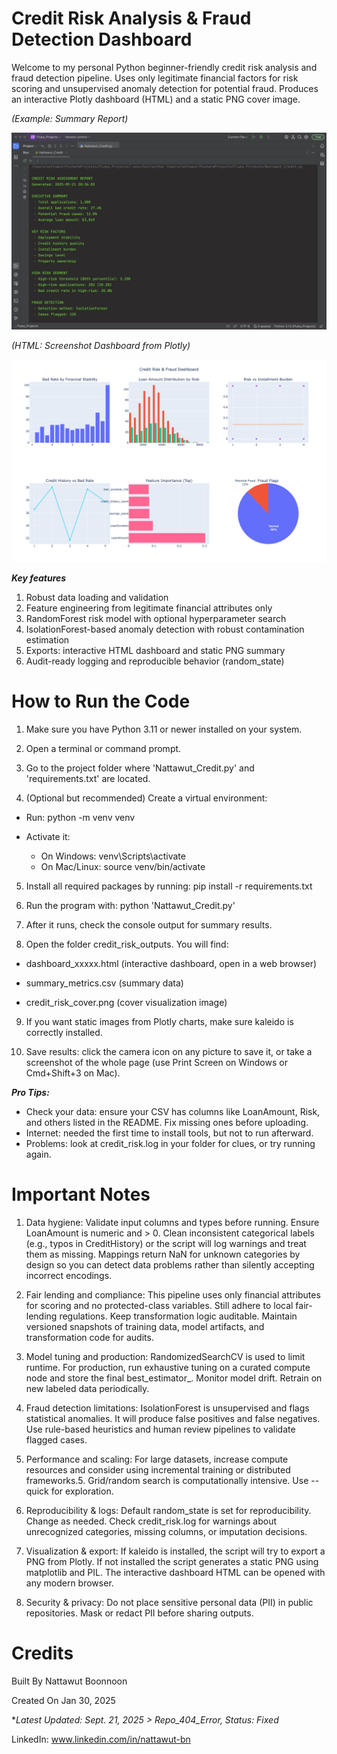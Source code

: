 # Credit Risk Analysis & Fraud Detection Dashboard
Welcome to my personal Python beginner-friendly credit risk analysis and fraud detection pipeline. Uses only legitimate financial factors for risk scoring and unsupervised anomaly detection for potential fraud. Produces an interactive Plotly dashboard (HTML) and a static PNG cover image.

*(Example: Summary Report)* <p><p/>
![Credit Analysis Console Demo](Screenshot_Console.png) <p><p/>
*(HTML: Screenshot Dashboard from Plotly)* <p><p/>
![Fraud Detection Summary Demo](Screenshot_Dashboard.png) <p><p/>

***Key features***

1. Robust data loading and validation
2. Feature engineering from legitimate financial attributes only
3. RandomForest risk model with optional hyperparameter search
4. IsolationForest-based anomaly detection with robust contamination estimation
5. Exports: interactive HTML dashboard and static PNG summary
6. Audit-ready logging and reproducible behavior (random_state)

# How to Run the Code
1. Make sure you have Python 3.11 or newer installed on your system.

2. Open a terminal or command prompt.

3. Go to the project folder where 'Nattawut_Credit.py' and 'requirements.txt' are located.

4. (Optional but recommended) Create a virtual environment:

- Run: python -m venv venv

- Activate it:

  - On Windows: venv\Scripts\activate
  - On Mac/Linux: source venv/bin/activate

5. Install all required packages by running: pip install -r requirements.txt

6. Run the program with: python 'Nattawut_Credit.py'

7. After it runs, check the console output for summary results.

8. Open the folder credit_risk_outputs. You will find:

- dashboard_xxxxx.html (interactive dashboard, open in a web browser)

- summary_metrics.csv (summary data)

- credit_risk_cover.png (cover visualization image)

9. If you want static images from Plotly charts, make sure kaleido is correctly installed. <p><p/>
10. Save results: click the camera icon on any picture to save it, or take a screenshot of the whole page (use Print Screen on Windows or Cmd+Shift+3 on Mac).

***Pro Tips:***
- Check your data: ensure your CSV has columns like LoanAmount, Risk, and others listed in the README. Fix missing ones before uploading.
- Internet: needed the first time to install tools, but not to run afterward.
- Problems: look at credit_risk.log in your folder for clues, or try running again.

# Important Notes
1. Data hygiene:
Validate input columns and types before running.
Ensure LoanAmount is numeric and > 0.
Clean inconsistent categorical labels (e.g., typos in CreditHistory) or the script will log warnings and treat them as missing. Mappings return NaN for unknown categories by design so you can detect data problems rather than silently accepting incorrect encodings.

2. Fair lending and compliance:
This pipeline uses only financial attributes for scoring and no protected-class variables. Still adhere to local fair-lending regulations. Keep transformation logic auditable.
Maintain versioned snapshots of training data, model artifacts, and transformation code for audits.

3. Model tuning and production:
RandomizedSearchCV is used to limit runtime. For production, run exhaustive tuning on a curated compute node and store the final best_estimator_.
Monitor model drift. Retrain on new labeled data periodically.

4. Fraud detection limitations:
IsolationForest is unsupervised and flags statistical anomalies. It will produce false positives and false negatives.
Use rule-based heuristics and human review pipelines to validate flagged cases.

5. Performance and scaling:
For large datasets, increase compute resources and consider using incremental training or distributed frameworks.5. 
Grid/random search is computationally intensive. Use --quick for exploration.

6. Reproducibility & logs:
Default random_state is set for reproducibility. Change as needed.
Check credit_risk.log for warnings about unrecognized categories, missing columns, or imputation decisions.

7. Visualization & export:
If kaleido is installed, the script will try to export a PNG from Plotly. If not installed the script generates a static PNG using matplotlib and PIL.
The interactive dashboard HTML can be opened with any modern browser.

8. Security & privacy:
Do not place sensitive personal data (PII) in public repositories.
Mask or redact PII before sharing outputs.


# Credits
Built By Nattawut Boonnoon <p><p/>
Created On Jan 30, 2025 <p><p/>
**Latest Updated: Sept. 21, 2025 > Repo_404_Error, Status: Fixed* <p><p/>
LinkedIn: www.linkedin.com/in/nattawut-bn
